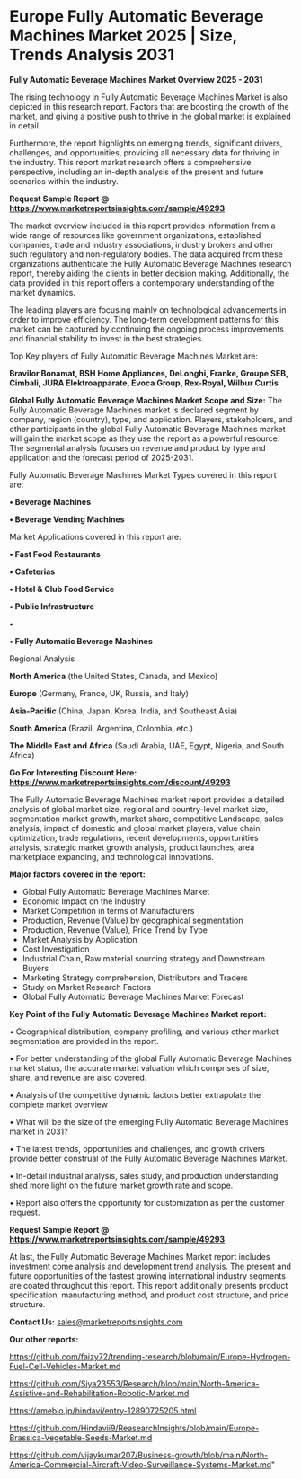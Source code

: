 # Europe Fully Automatic Beverage Machines Market 2025 | Size, Trends Analysis 2031

<Strong> Fully Automatic Beverage Machines Market Overview 2025 - 2031</strong>

The rising technology in Fully Automatic Beverage Machines Market is also depicted in this research report. Factors that are boosting the growth of the market, and giving a positive push to thrive in the global market is explained in detail.

Furthermore, the report highlights on emerging trends, significant drivers, challenges, and opportunities, providing all necessary data for thriving in the industry. This report market research offers a comprehensive perspective, including an in-depth analysis of the present and future scenarios within the industry.

<strong>Request Sample Report @ <a href=https://www.marketreportsinsights.com/sample/49293>https://www.marketreportsinsights.com/sample/49293</a></strong>

The market overview included in this report provides information from a wide range of resources like government organizations, established companies, trade and industry associations, industry brokers and other such regulatory and non-regulatory bodies. The data acquired from these organizations authenticate the Fully Automatic Beverage Machines research report, thereby aiding the clients in better decision making. Additionally, the data provided in this report offers a contemporary understanding of the market dynamics.

The leading players are focusing mainly on technological advancements in order to improve efficiency. The long-term development patterns for this market can be captured by continuing the ongoing process improvements and financial stability to invest in the best strategies.

Top Key players of Fully Automatic Beverage Machines Market are:

<strong>Bravilor Bonamat, BSH Home Appliances, DeLonghi, Franke, Groupe SEB, Cimbali, JURA Elektroapparate, Evoca Group, Rex-Royal, Wilbur Curtis</strong>

<strong><b>Global Fully Automatic Beverage Machines Market Scope and Size:</b></strong>
The Fully Automatic Beverage Machines market is declared segment by company, region (country), type, and application. Players, stakeholders, and other participants in the global Fully Automatic Beverage Machines market will gain the market scope as they use the report as a powerful resource. The segmental analysis focuses on revenue and product by type and application and the forecast period of 2025-2031.

Fully Automatic Beverage Machines Market Types covered in this report are:

<strong>•  Beverage Machines

•  Beverage Vending Machines</strong>

Market Applications covered in this report are:

<strong>•  Fast Food Restaurants

•  Cafeterias

•  Hotel & Club Food Service

•  Public Infrastructure

•  

•  Fully Automatic Beverage Machines</strong> 

Regional Analysis

<strong>North America</strong> (the United States, Canada, and Mexico)

<strong>Europe</strong> (Germany, France, UK, Russia, and Italy)

<strong>Asia-Pacific</strong> (China, Japan, Korea, India, and Southeast Asia)

<strong>South America</strong> (Brazil, Argentina, Colombia, etc.)

<strong>The Middle East and Africa</strong> (Saudi Arabia, UAE, Egypt, Nigeria, and South Africa)

<strong>Go For Interesting Discount Here: <a href=https://www.marketreportsinsights.com/discount/49293>https://www.marketreportsinsights.com/discount/49293</a></strong>

The Fully Automatic Beverage Machines market report provides a detailed analysis of global market size, regional and country-level market size, segmentation market growth, market share, competitive Landscape, sales analysis, impact of domestic and global market players, value chain optimization, trade regulations, recent developments, opportunities analysis, strategic market growth analysis, product launches, area marketplace expanding, and technological innovations.

<strong><b>Major factors covered in the report:</b></strong>
<ul>
  <li>Global Fully Automatic Beverage Machines Market </li>
  <li>Economic Impact on the Industry</li>
  <li>Market Competition in terms of Manufacturers</li>
  <li>Production, Revenue (Value) by geographical segmentation</li>
  <li>Production, Revenue (Value), Price Trend by Type</li>
  <li>Market Analysis by Application</li>
  <li>Cost Investigation</li>
  <li>Industrial Chain, Raw material sourcing strategy and Downstream Buyers</li>
  <li>Marketing Strategy comprehension, Distributors and Traders</li>
  <li>Study on Market Research Factors</li>
  <li>Global Fully Automatic Beverage Machines Market Forecast</li>
</ul>

<strong><b>Key Point of the Fully Automatic Beverage Machines Market report:</b></strong>

• Geographical distribution, company profiling, and various other market segmentation are provided in the report.

• For better understanding of the global Fully Automatic Beverage Machines market status, the accurate market valuation which comprises of size, share, and revenue are also covered.

• Analysis of the competitive dynamic factors better extrapolate the complete market overview

• What will be the size of the emerging Fully Automatic Beverage Machines market in 2031?

• The latest trends, opportunities and challenges, and growth drivers provide better construal of the Fully Automatic Beverage Machines Market.

• In-detail industrial analysis, sales study, and production understanding shed more light on the future market growth rate and scope.

• Report also offers the opportunity for customization as per the customer request.

<strong>Request Sample Report @ <a href=https://www.marketreportsinsights.com/sample/49293>https://www.marketreportsinsights.com/sample/49293</a></strong>

At last, the Fully Automatic Beverage Machines Market report includes investment come analysis and development trend analysis. The present and future opportunities of the fastest growing international industry segments are coated throughout this report. This report additionally presents product specification, manufacturing method, and product cost structure, and price structure.

<strong>Contact Us:</strong>
sales@marketreportsinsights.com

<strong>Our other reports:</strong>

<a href=https://github.com/faizy72/trending-research/blob/main/Europe-Hydrogen-Fuel-Cell-Vehicles-Market.md>https://github.com/faizy72/trending-research/blob/main/Europe-Hydrogen-Fuel-Cell-Vehicles-Market.md</a>

<a href=https://github.com/Siya23553/Research/blob/main/North-America-Assistive-and-Rehabilitation-Robotic-Market.md>https://github.com/Siya23553/Research/blob/main/North-America-Assistive-and-Rehabilitation-Robotic-Market.md</a>

<a href=https://ameblo.jp/hindavi/entry-12890725205.html>https://ameblo.jp/hindavi/entry-12890725205.html</a>

<a href=https://github.com/Hindavii9/ReasearchInsights/blob/main/Europe-Brassica-Vegetable-Seeds-Market.md>https://github.com/Hindavii9/ReasearchInsights/blob/main/Europe-Brassica-Vegetable-Seeds-Market.md</a>

<a href=https://github.com/vijaykumar207/Business-growth/blob/main/North-America-Commercial-Aircraft-Video-Surveillance-Systems-Market.md>https://github.com/vijaykumar207/Business-growth/blob/main/North-America-Commercial-Aircraft-Video-Surveillance-Systems-Market.md</a>"
